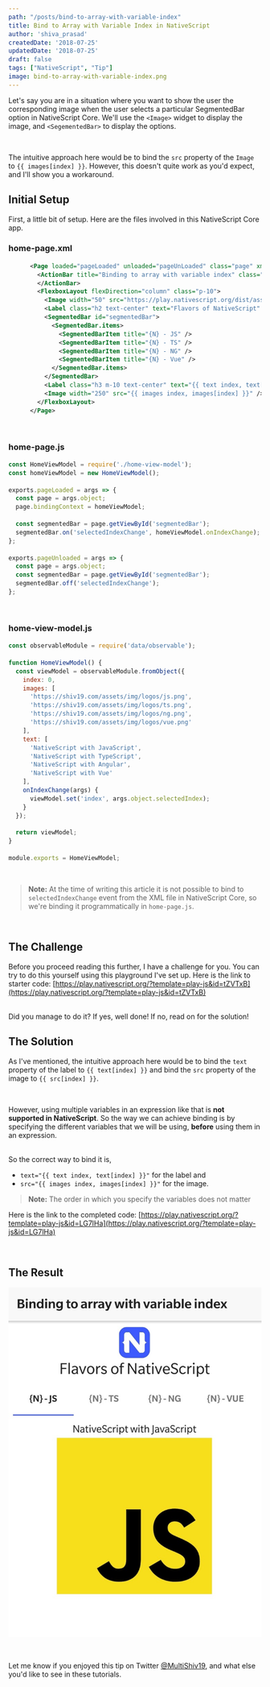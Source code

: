 ```yaml
---
path: "/posts/bind-to-array-with-variable-index"
title: Bind to Array with Variable Index in NativeScript
author: 'shiva_prasad'
createdDate: '2018-07-25'
updatedDate: '2018-07-25'
draft: false
tags: ["NativeScript", "Tip"]
image: bind-to-array-with-variable-index.png
---
```


Let's say you are in a situation where you want to show the user the corresponding
image when the user selects a particular SegmentedBar option in NativeScript Core.
We'll use the `<Image>` widget to display the image, and `<SegementedBar>` to
display the options.

<br/>

The intuitive approach here would be to bind the `src` property of the `Image` to `{{ images[index] }}`. However, this doesn't quite work as you'd expect, and I'll show you a workaround.

## Initial Setup

First, a little bit of setup. Here are the files involved in this NativeScript Core app.

### home-page.xml

```xml
      <Page loaded="pageLoaded" unloaded="pageUnLoaded" class="page" xmlns="http://www.nativescript.org/tns.xsd">
        <ActionBar title="Binding to array with variable index" class="action-bar">
        </ActionBar>
        <FlexboxLayout flexDirection="column" class="p-10">
          <Image width="50" src="https://play.nativescript.org/dist/assets/img/NativeScript_logo.png" />
          <Label class="h2 text-center" text="Flavors of NativeScript" />
          <SegmentedBar id="segmentedBar">
            <SegmentedBar.items>
              <SegmentedBarItem title="{N} - JS" />
              <SegmentedBarItem title="{N} - TS" />
              <SegmentedBarItem title="{N} - NG" />
              <SegmentedBarItem title="{N} - Vue" />
            </SegmentedBar.items>
          </SegmentedBar>
          <Label class="h3 m-10 text-center" text="{{ text index, text[index] }}" />
          <Image width="250" src="{{ images index, images[index] }}" />
        </FlexboxLayout>
      </Page>
```

<br/>

### home-page.js

```js
const HomeViewModel = require('./home-view-model');
const homeViewModel = new HomeViewModel();

exports.pageLoaded = args => {
  const page = args.object;
  page.bindingContext = homeViewModel;

  const segmentedBar = page.getViewById('segmentedBar');
  segmentedBar.on('selectedIndexChange', homeViewModel.onIndexChange);
};

exports.pageUnloaded = args => {
  const page = args.object;
  const segmentedBar = page.getViewById('segmentedBar');
  segmentedBar.off('selectedIndexChange');
};
```

<br/>

### home-view-model.js

```js
const observableModule = require('data/observable');

function HomeViewModel() {
  const viewModel = observableModule.fromObject({
    index: 0,
    images: [
      'https://shiv19.com/assets/img/logos/js.png',
      'https://shiv19.com/assets/img/logos/ts.png',
      'https://shiv19.com/assets/img/logos/ng.png',
      'https://shiv19.com/assets/img/logos/vue.png'
    ],
    text: [
      'NativeScript with JavaScript',
      'NativeScript with TypeScript',
      'NativeScript with Angular',
      'NativeScript with Vue'
    ],
    onIndexChange(args) {
      viewModel.set('index', args.object.selectedIndex);
    }
  });

  return viewModel;
}

module.exports = HomeViewModel;
```

<br/>

> **Note:** At the time of writing this article it is not possible to bind to `selectedIndexChange` event from the XML file in NativeScript Core, so we're binding it programmatically in `home-page.js`.

<br/>

## The Challenge

Before you proceed reading this further, I have a challenge for you. You can try to do this yourself using this playground I've set up. Here is the link to starter code: [https://play.nativescript.org/?template=play-js&id=tZVTxB](https://play.nativescript.org/?template=play-js&id=tZVTxB)

<br/>
Did you manage to do it? If yes, well done! If no, read on for the solution!

<br/>

## The Solution

As I've mentioned, the intuitive approach here would be to bind the `text` property of the label to `{{ text[index] }}` and bind the `src` property of the image to `{{ src[index] }}`.

<br/>

However, using multiple variables in an expression like that is **not supported in NativeScript**. So the way we can achieve binding is by specifying the different variables that we will be using, **before** using them in an expression.

<br/>
So the correct way to bind it is,

- `text="{{ text index, text[index] }}"` for the label and
- `src="{{ images index, images[index] }}"` for the image.

> **Note:** The order in which you specify the variables does not matter

Here is the link to the completed code: [https://play.nativescript.org/?template=play-js&id=LG7lHa](https://play.nativescript.org/?template=play-js&id=LG7lHa)

<br/>

## The Result

![screenshot](./images/screenshot.jpg)

<br/>

Let me know if you enjoyed this tip on Twitter [@MultiShiv19](https://twitter.com/MultiShiv19),
and what else you'd like to see in these tutorials.

